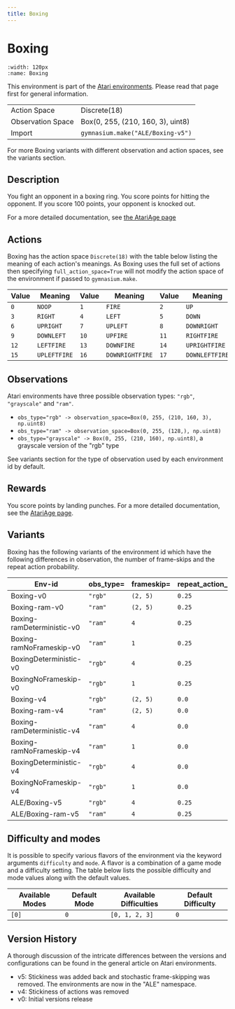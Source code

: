 ```yaml
---
title: Boxing
---
```


# Boxing

```{figure} ../../_static/videos/atari/boxing.gif
:width: 120px
:name: Boxing
```

This environment is part of the <a href='..'>Atari environments</a>. Please read that page first for general information.

|   |   |
|---|---|
| Action Space | Discrete(18) |
| Observation Space | Box(0, 255, (210, 160, 3), uint8) |
| Import | `gymnasium.make("ALE/Boxing-v5")` |

For more Boxing variants with different observation and action spaces, see the variants section.

## Description

You fight an opponent in a boxing ring. You score points for hitting the opponent. If you score 100 points, your opponent is knocked out.

For a more detailed documentation, see [the AtariAge page](https://atariage.com/manual_html_page.php?SoftwareID=882)

## Actions

Boxing has the action space `Discrete(18)` with the table below listing the meaning of each action's meanings.
As Boxing uses the full set of actions then specifying `full_action_space=True` will not modify the action space of the environment if passed to `gymnasium.make`.

| Value   | Meaning      | Value   | Meaning         | Value   | Meaning        |
|---------|--------------|---------|-----------------|---------|----------------|
| `0`     | `NOOP`       | `1`     | `FIRE`          | `2`     | `UP`           |
| `3`     | `RIGHT`      | `4`     | `LEFT`          | `5`     | `DOWN`         |
| `6`     | `UPRIGHT`    | `7`     | `UPLEFT`        | `8`     | `DOWNRIGHT`    |
| `9`     | `DOWNLEFT`   | `10`    | `UPFIRE`        | `11`    | `RIGHTFIRE`    |
| `12`    | `LEFTFIRE`   | `13`    | `DOWNFIRE`      | `14`    | `UPRIGHTFIRE`  |
| `15`    | `UPLEFTFIRE` | `16`    | `DOWNRIGHTFIRE` | `17`    | `DOWNLEFTFIRE` |

## Observations

Atari environments have three possible observation types: `"rgb"`, `"grayscale"` and `"ram"`.

- `obs_type="rgb" -> observation_space=Box(0, 255, (210, 160, 3), np.uint8)`
- `obs_type="ram" -> observation_space=Box(0, 255, (128,), np.uint8)`
- `obs_type="grayscale" -> Box(0, 255, (210, 160), np.uint8)`, a grayscale version of the "rgb" type

See variants section for the type of observation used by each environment id by default.

## Rewards
You score points by landing punches. For a more detailed documentation, see the [AtariAge page](https://atariage.com/manual_html_page.php?SoftwareID=882).

## Variants

Boxing has the following variants of the environment id which have the following differences in observation,
the number of frame-skips and the repeat action probability.

| Env-id                     | obs_type=   | frameskip=   | repeat_action_probability=   |
|----------------------------|-------------|--------------|------------------------------|
| Boxing-v0                  | `"rgb"`     | `(2, 5)`     | `0.25`                       |
| Boxing-ram-v0              | `"ram"`     | `(2, 5)`     | `0.25`                       |
| Boxing-ramDeterministic-v0 | `"ram"`     | `4`          | `0.25`                       |
| Boxing-ramNoFrameskip-v0   | `"ram"`     | `1`          | `0.25`                       |
| BoxingDeterministic-v0     | `"rgb"`     | `4`          | `0.25`                       |
| BoxingNoFrameskip-v0       | `"rgb"`     | `1`          | `0.25`                       |
| Boxing-v4                  | `"rgb"`     | `(2, 5)`     | `0.0`                        |
| Boxing-ram-v4              | `"ram"`     | `(2, 5)`     | `0.0`                        |
| Boxing-ramDeterministic-v4 | `"ram"`     | `4`          | `0.0`                        |
| Boxing-ramNoFrameskip-v4   | `"ram"`     | `1`          | `0.0`                        |
| BoxingDeterministic-v4     | `"rgb"`     | `4`          | `0.0`                        |
| BoxingNoFrameskip-v4       | `"rgb"`     | `1`          | `0.0`                        |
| ALE/Boxing-v5              | `"rgb"`     | `4`          | `0.25`                       |
| ALE/Boxing-ram-v5          | `"ram"`     | `4`          | `0.25`                       |

## Difficulty and modes

It is possible to specify various flavors of the environment via the keyword arguments `difficulty` and `mode`.
A flavor is a combination of a game mode and a difficulty setting. The table below lists the possible difficulty and mode values
along with the default values.

| Available Modes   | Default Mode   | Available Difficulties   | Default Difficulty   |
|-------------------|----------------|--------------------------|----------------------|
| `[0]`             | `0`            | `[0, 1, 2, 3]`           | `0`                  |

## Version History

A thorough discussion of the intricate differences between the versions and configurations can be found in the general article on Atari environments.

* v5: Stickiness was added back and stochastic frame-skipping was removed. The environments are now in the "ALE" namespace.
* v4: Stickiness of actions was removed
* v0: Initial versions release
